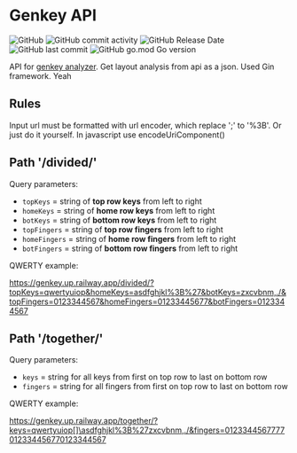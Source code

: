 # Genkey API

![GitHub](https://img.shields.io/github/license/roman-koshchei/genkey-api?color=%2300add8)
![GitHub commit activity](https://img.shields.io/github/commit-activity/m/roman-koshchei/genkey-api?color=%2300add8)
![GitHub Release Date](https://img.shields.io/github/release-date/roman-koshchei/genkey-api?color=%2300add8)
![GitHub last commit](https://img.shields.io/github/last-commit/roman-koshchei/genkey-api?color=%2300add8)
![GitHub go.mod Go version](https://img.shields.io/github/go-mod/go-version/roman-koshchei/genkey-api?color=%2300add8)

API for [genkey analyzer](https://github.com/semilin/genkey). Get layout analysis from api as a json. Used Gin framework. Yeah


## Rules

Input url must be formatted with url encoder, which replace ';' to '%3B'. Or just do it yourself. In javascript use encodeUriComponent()


## Path '/divided/'

Query parameters:
- `topKeys` = string of **top row keys** from left to right
- `homeKeys` = string of **home row keys** from left to right
- `botKeys` = string of **bottom row keys** from left to right
- `topFingers` = string of **top row fingers** from left to right
- `homeFingers` = string of **home row fingers** from left to right
- `botFingers` = string of **bottom row fingers** from left to right

QWERTY example:

<https://genkey.up.railway.app/divided/?topKeys=qwertyuiop&homeKeys=asdfghjkl%3B%27&botKeys=zxcvbnm,./&topFingers=0123344567&homeFingers=01233445677&botFingers=0123344567>



## Path '/together/'

Query parameters: 
- `keys` = string for all keys from first on top row to last on bottom row
- `fingers` = string for all fingers from first on top row to last on bottom row

QWERTY example:

<https://genkey.up.railway.app/together/?keys=qwertyuiop[]\asdfghjkl%3B%27zxcvbnm,./&fingers=0123344567777012334456770123344567>

